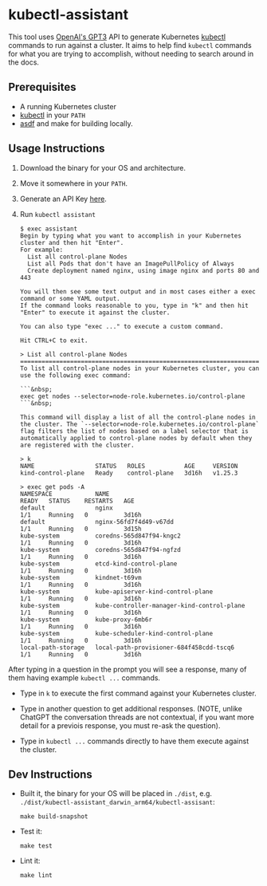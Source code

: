 <!--
 Copyright 2023 Dimitri Koshkin. All rights reserved.
 SPDX-License-Identifier: Apache-2.0
 -->

# kubectl-assistant

This tool uses [OpenAI's GPT3](https://platform.openai.com/account/api-keys) API to generate Kubernetes [kubectl](https://kubernetes.io/docs/reference/kubectl/) commands to run against a cluster.
It aims to help find `kubectl` commands for what you are trying to accomplish, without needing to search around in the docs.

## Prerequisites

- A running Kubernetes cluster
- [kubectl](https://kubernetes.io/docs/reference/kubectl/) in your `PATH`
- [asdf](https://asdf-vm.com/) and make for building locally.

## Usage Instructions

1.  Download the binary for your OS and architecture.

2.  Move it somewhere in your `PATH`.

3.  Generate an API Key [here](https://platform.openai.com/account/api-keys).

4.  Run `kubectl assistant`

    ```shell
    $ exec assistant
    Begin by typing what you want to accomplish in your Kubernetes cluster and then hit "Enter".
    For example:
      List all control-plane Nodes
      List all Pods that don't have an ImagePullPolicy of Always
      Create deployment named nginx, using image nginx and ports 80 and 443

    You will then see some text output and in most cases either a exec command or some YAML output.
    If the command looks reasonable to you, type in "k" and then hit "Enter" to execute it against the cluster.

    You can also type "exec ..." to execute a custom command.

    Hit CTRL+C to exit.

    > List all control-plane Nodes
    ==============================================================================================================================================================================================================
    To list all control-plane nodes in your Kubernetes cluster, you can use the following exec command:

    ```&nbsp;
    exec get nodes --selector=node-role.kubernetes.io/control-plane
    ```&nbsp;

    This command will display a list of all the control-plane nodes in the cluster. The `--selector=node-role.kubernetes.io/control-plane` flag filters the list of nodes based on a label selector that is automatically applied to control-plane nodes by default when they are registered with the cluster.

    > k
    NAME                 STATUS   ROLES           AGE     VERSION
    kind-control-plane   Ready    control-plane   3d16h   v1.25.3

    > exec get pods -A
    NAMESPACE            NAME                                         READY   STATUS    RESTARTS   AGE
    default              nginx                                        1/1     Running   0          3d16h
    default              nginx-56fd7f4d49-v67dd                       1/1     Running   0          3d15h
    kube-system          coredns-565d847f94-kngc2                     1/1     Running   0          3d16h
    kube-system          coredns-565d847f94-ngfzd                     1/1     Running   0          3d16h
    kube-system          etcd-kind-control-plane                      1/1     Running   0          3d16h
    kube-system          kindnet-t69vm                                1/1     Running   0          3d16h
    kube-system          kube-apiserver-kind-control-plane            1/1     Running   0          3d16h
    kube-system          kube-controller-manager-kind-control-plane   1/1     Running   0          3d16h
    kube-system          kube-proxy-6mb6r                             1/1     Running   0          3d16h
    kube-system          kube-scheduler-kind-control-plane            1/1     Running   0          3d16h
    local-path-storage   local-path-provisioner-684f458cdd-tscq6      1/1     Running   0          3d16h
    ```

After typing in a question in the prompt you will see a response, many of them having example `kubectl ...` commands.

-   Type in `k` to execute the first command against your Kubernetes cluster.

-   Type in another question to get additional responses. (NOTE, unlike ChatGPT the conversation threads are not contextual, if you want more detail for a previois response, you must re-ask the question).

-   Type in `kubectl ...` commands directly to have them execute against the cluster.

## Dev Instructions

-   Built it, the binary for your OS will be placed in `./dist`, e.g. `./dist/kubectl-assistant_darwin_arm64/kubectl-assisant`:

    ```shell
    make build-snapshot
    ```

-   Test it:

    ```shell
    make test
    ```

-   Lint it:

    ```shell
    make lint
    ```
